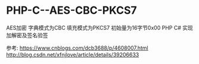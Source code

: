 # PHP-C--AES-CBC-PKCS7

AES加密 字典模式为CBC 填充模式为PKCS7 初始量为16字节0x00
PHP C# 实现 加解密及签名验签


参考:
https://www.cnblogs.com/dcb3688/p/4608007.html
http://blog.csdn.net/xfnjlove/article/details/39206633
